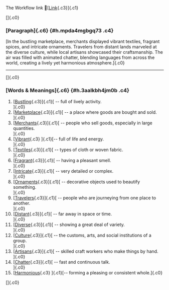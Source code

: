 The Workflow link
👏[[Link](https://www.google.com/url?q=http://www.google.com&sa=D&source=editors&ust=1759245629171758&usg=AOvVaw2F_O_nyt07G5pXBY4GQWhT){.c3}]{.c1}

[]{.c0}

### [Paragraph]{.c6} {#h.mpda4mgbgq73 .c4}

[In the bustling marketplace, merchants displayed vibrant textiles,
fragrant spices, and intricate ornaments. Travelers from distant lands
marveled at the diverse culture, while local artisans showcased their
craftsmanship. The air was filled with animated chatter, blending
languages from across the world, creating a lively yet harmonious
atmosphere.]{.c0}

------------------------------------------------------------------------

[]{.c0}

### [Words & Meanings]{.c6} {#h.3aalkbh4jm0b .c4}

1.  [[Bustling](https://www.google.com/url?q=http://www.google.com&sa=D&source=editors&ust=1759245629172788&usg=AOvVaw1x-3hvLFn-qQKN47Ynic03){.c3}]{.c1}[ --
    full of lively activity.\
    ]{.c0}
2.  [[Marketplace](https://www.google.com/url?q=http://www.google.com&sa=D&source=editors&ust=1759245629173021&usg=AOvVaw3BEX69aR65CYz-mo8xci0c){.c3}]{.c1}[ --
    a place where goods are bought and sold.\
    ]{.c0}
3.  [[Merchants](https://www.google.com/url?q=http://www.google.com&sa=D&source=editors&ust=1759245629173226&usg=AOvVaw37lHMANqcq35QD8e2tTZdv){.c3}]{.c1}[ --
    people who sell goods, especially in large quantities.\
    ]{.c0}
4.  [[Vibrant](https://www.google.com/url?q=http://www.google.com&sa=D&source=editors&ust=1759245629173437&usg=AOvVaw1m8Au8LYsl_GzFdxIyyRRR){.c3}
    ]{.c1}[-- full of life and energy.\
    ]{.c0}
5.  [[Textiles](https://www.google.com/url?q=http://www.google.com&sa=D&source=editors&ust=1759245629173617&usg=AOvVaw0r6r8M2srU6ExsP_6JqcoL){.c3}]{.c1}[ --
    types of cloth or woven fabric.\
    ]{.c0}
6.  [[Fragrant](https://www.google.com/url?q=http://www.google.com&sa=D&source=editors&ust=1759245629173796&usg=AOvVaw30GstdXWo9ptYH2n2Ws-TA){.c3}]{.c1}[ --
    having a pleasant smell.\
    ]{.c0}
7.  [[Intricate](https://www.google.com/url?q=http://www.google.com&sa=D&source=editors&ust=1759245629173958&usg=AOvVaw15aTiAouuW_BZbHAjyzqda){.c3}]{.c1}[ --
    very detailed or complex.\
    ]{.c0}
8.  [[Ornaments](https://www.google.com/url?q=http://www.google.com&sa=D&source=editors&ust=1759245629174126&usg=AOvVaw28Oc7xQgvGoPy5QaDez2Tm){.c3}]{.c1}[ --
    decorative objects used to beautify something.\
    ]{.c0}
9.  [[Travelers](https://www.google.com/url?q=http://www.google.com&sa=D&source=editors&ust=1759245629174324&usg=AOvVaw3FdvPib6-0eYQ4zlF8RD3f){.c3}]{.c1}[ --
    people who are journeying from one place to another.\
    ]{.c0}
10. [[Distant](https://www.google.com/url?q=http://www.google.com&sa=D&source=editors&ust=1759245629174521&usg=AOvVaw1FcbUrnXpbgBETkwCIN5Xy){.c3}]{.c1}[ --
    far away in space or time.\
    ]{.c0}
11. [[Diverse](https://www.google.com/url?q=http://www.google.com&sa=D&source=editors&ust=1759245629174680&usg=AOvVaw2domv66RU9g0F6QQ0tYoqw){.c3}]{.c1}[ --
    showing a great deal of variety.\
    ]{.c0}
12. [[Culture](https://www.google.com/url?q=http://www.google.com&sa=D&source=editors&ust=1759245629174815&usg=AOvVaw0tU4B8-JzKxVCxNi69oC8L){.c3}]{.c1}[ --
    the customs, arts, and social institutions of a group.\
    ]{.c0}
13. [[Artisans](https://www.google.com/url?q=http://www.google.com&sa=D&source=editors&ust=1759245629174994&usg=AOvVaw1sy8dta2O_qNSkyi1FYMIc){.c3}]{.c1}[ --
    skilled craft workers who make things by hand.\
    ]{.c0}
14. [[Chatter](https://www.google.com/url?q=http://www.google.com&sa=D&source=editors&ust=1759245629175187&usg=AOvVaw1syR6w-1UZgajgJ36S2bgW){.c3}]{.c1}[ --
    fast and continuous talk.\
    ]{.c0}
15. [[Harmonious](https://www.google.com/url?q=http://www.google.com&sa=D&source=editors&ust=1759245629175367&usg=AOvVaw0eyTBCs-Qj6ISaaAb-D6Fs){.c3}
    ]{.c1}[-- forming a pleasing or consistent whole.]{.c0}

[]{.c0}
